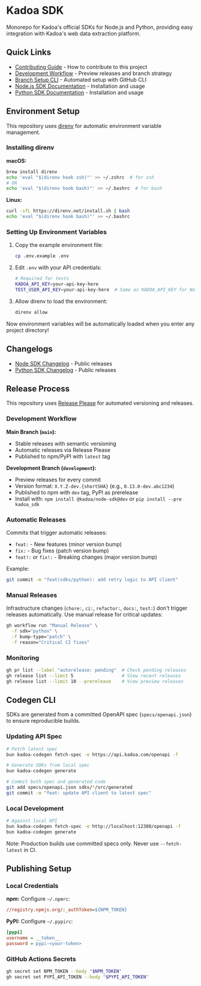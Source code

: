 # Kadoa SDK

Monorepo for Kadoa's official SDKs for Node.js and Python, providing easy integration with Kadoa's web data extraction platform.

## Quick Links

- [Contributing Guide](./CONTRIBUTING.md) - How to contribute to this project
- [Development Workflow](./docs/DEVELOPMENT_WORKFLOW.md) - Preview releases and branch strategy
- [Branch Setup CLI](./docs/BRANCH_SETUP_CLI.md) - Automated setup with GitHub CLI
- [Node.js SDK Documentation](./sdks/node/README.md) - Installation and usage
- [Python SDK Documentation](./sdks/python/README.md) - Installation and usage

## Environment Setup

This repository uses [direnv](https://direnv.net/) for automatic environment variable management.

### Installing direnv

**macOS:**
```bash
brew install direnv
echo 'eval "$(direnv hook zsh)"' >> ~/.zshrc  # for zsh
# OR
echo 'eval "$(direnv hook bash)"' >> ~/.bashrc  # for bash
```

**Linux:**
```bash
curl -sfL https://direnv.net/install.sh | bash
echo 'eval "$(direnv hook bash)"' >> ~/.bashrc
```

### Setting Up Environment Variables

1. Copy the example environment file:
   ```bash
   cp .env.example .env
   ```

2. Edit `.env` with your API credentials:
   ```bash
   # Required for tests
   KADOA_API_KEY=your-api-key-here
   TEST_USER_API_KEY=your-api-key-here  # Same as KADOA_API_KEY for Node features (must start with tk-)
   ```

3. Allow direnv to load the environment:
   ```bash
   direnv allow
   ```

Now environment variables will be automatically loaded when you enter any project directory!

## Changelogs

- [Node SDK Changelog](./sdks/node/CHANGELOG.md) - Public releases
- [Python SDK Changelog](./sdks/python/CHANGELOG.md) - Public releases

## Release Process

This repository uses [Release Please](https://github.com/googleapis/release-please) for automated versioning and releases.

### Development Workflow

**Main Branch (`main`):**
- Stable releases with semantic versioning
- Automatic releases via Release Please
- Published to npm/PyPI with `latest` tag

**Development Branch (`development`):**
- Preview releases for every commit
- Version format: `X.Y.Z-dev.{shortSHA}` (e.g., `0.13.0-dev.abc1234`)
- Published to npm with `dev` tag, PyPI as prerelease
- Install with: `npm install @kadoa/node-sdk@dev` or `pip install --pre kadoa_sdk`

### Automatic Releases

Commits that trigger automatic releases:
- `feat:` - New features (minor version bump)
- `fix:` - Bug fixes (patch version bump)
- `feat!:` or `fix!:` - Breaking changes (major version bump)

Example:
```bash
git commit -m "feat(sdks/python): add retry logic to API client"
```

### Manual Releases

Infrastructure changes (`chore:`, `ci:`, `refactor:`, `docs:`, `test:`) don't trigger releases automatically. Use manual release for critical updates:

```bash
gh workflow run "Manual Release" \
  -f sdk="python" \
  -f bump-type="patch" \
  -f reason="Critical CI fixes"
```

### Monitoring

```bash
gh pr list --label "autorelease: pending"  # Check pending releases
gh release list --limit 5                  # View recent releases
gh release list --limit 10 --prerelease    # View preview releases
```

## Codegen CLI

SDKs are generated from a committed OpenAPI spec (`specs/openapi.json`) to ensure reproducible builds.

### Updating API Spec

```bash
# Fetch latest spec
bun kadoa-codegen fetch-spec -e https://api.kadoa.com/openapi -f

# Generate SDKs from local spec
bun kadoa-codegen generate

# Commit both spec and generated code
git add specs/openapi.json sdks/*/src/generated
git commit -m "feat: update API client to latest spec"
```

### Local Development

```bash
# Against local API
bun kadoa-codegen fetch-spec -e http://localhost:12380/openapi -f
bun kadoa-codegen generate
```

Note: Production builds use committed specs only. Never use `--fetch-latest` in CI.

## Publishing Setup

### Local Credentials

**npm:** Configure `~/.npmrc`:
```ini
//registry.npmjs.org/:_authToken=${NPM_TOKEN}
```

**PyPI:** Configure `~/.pypirc`:
```ini
[pypi]
username = __token__
password = pypi-<your-token>
```

### GitHub Actions Secrets

```bash
gh secret set NPM_TOKEN --body "$NPM_TOKEN"
gh secret set PYPI_API_TOKEN --body "$PYPI_API_TOKEN"
```